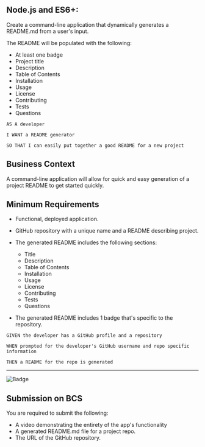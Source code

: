  ## Node.js and ES6+:

Create a command-line application that dynamically generates a README.md from a user's input. 

The README will be populated with the following:

* At least one badge
* Project title
* Description
* Table of Contents
* Installation
* Usage
* License
* Contributing
* Tests
* Questions

```
AS A developer

I WANT a README generator

SO THAT I can easily put together a good README for a new project
```

## Business Context

A command-line application will allow for quick and easy generation of a project README to get started quickly.

## Minimum Requirements

* Functional, deployed application.
* GitHub repository with a unique name and a README describing project.
* The generated README includes the following sections: 
  * Title
  * Description
  * Table of Contents
  * Installation
  * Usage
  * License
  * Contributing
  * Tests
  * Questions

* The generated README includes 1 badge that's specific to the repository.

```
GIVEN the developer has a GitHub profile and a repository

WHEN prompted for the developer's GitHub username and repo specific information

THEN a README for the repo is generated
```
- - -

![Badge](link)

## Submission on BCS

You are required to submit the following:

* A video demonstrating the entirety of the app's functionality 
* A generated README.md file for a project repo.
* The URL of the GitHub repository.
